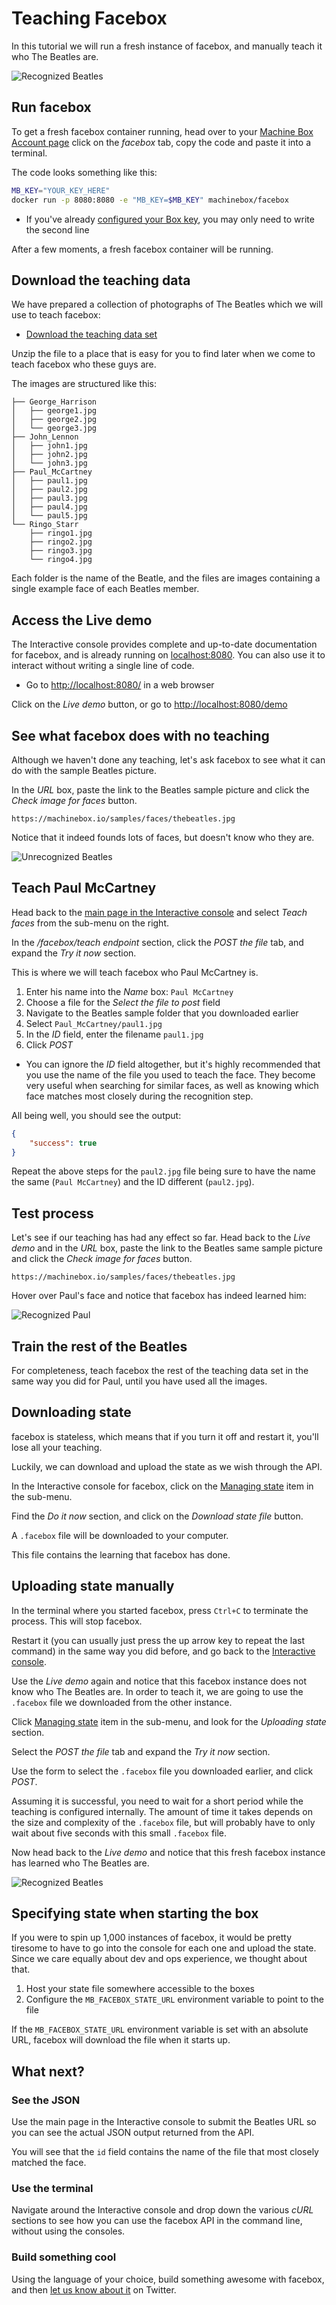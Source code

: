 # Teaching Facebox

In this tutorial we will run a fresh instance of facebox, and manually teach it who
The Beatles are.

![Recognized Beatles](beatles-with-paul.png)

## Run facebox

To get a fresh facebox container running, head over to your [Machine Box Account page](/account)
click on the _facebox_ tab, copy the code and paste it into a terminal.

The code looks something like this:

```bash
MB_KEY="YOUR_KEY_HERE"
docker run -p 8080:8080 -e "MB_KEY=$MB_KEY" machinebox/facebox
```

* If you've already [configured your Box key](/docs/setup/box-key), you may only need to write the second line

After a few moments, a fresh facebox container will be running.

## Download the teaching data

We have prepared a collection of photographs of The Beatles which we will use to teach facebox:

* [Download the teaching data set](/samples/faces/beatles-training-data.zip)

Unzip the file to a place that is easy for you to find later when we come to teach facebox who
these guys are.

The images are structured like this:

```text
├── George_Harrison
│   ├── george1.jpg
│   ├── george2.jpg
│   └── george3.jpg
├── John_Lennon
│   ├── john1.jpg
│   ├── john2.jpg
│   └── john3.jpg
├── Paul_McCartney
│   ├── paul1.jpg
│   ├── paul2.jpg
│   ├── paul3.jpg
│   ├── paul4.jpg
│   └── paul5.jpg
└── Ringo_Starr
    ├── ringo1.jpg
    ├── ringo2.jpg
    ├── ringo3.jpg
    └── ringo4.jpg
```

Each folder is the name of the Beatle, and the files are images containing a single example face of each Beatles member.

## Access the Live demo

The Interactive console provides complete and up-to-date documentation for facebox, and is already
running on [localhost:8080](http://localhost:8080/). You can also use it to interact without writing a
single line of code.

* Go to [http://localhost:8080/](http://localhost:8080/) in a web browser

Click on the *Live demo* button, or go to [http://localhost:8080/demo](http://localhost:8080/demo)

## See what facebox does with no teaching

Although we haven't done any teaching, let's ask facebox to see what it can do with the sample
Beatles picture.

In the *URL* box, paste the link to the Beatles sample picture and click the *Check image for faces* button.

```text
https://machinebox.io/samples/faces/thebeatles.jpg
```

Notice that it indeed founds lots of faces, but doesn't know who they are.

![Unrecognized Beatles](beatles-no-teaching.png)

## Teach Paul McCartney

Head back to the [main page in the Interactive console](http://localhost:8080/) and select *Teach faces*
from the sub-menu on the right.

In the */facebox/teach endpoint* section, click the *POST the file* tab, and expand the *Try it now*
section.

This is where we will teach facebox who Paul McCartney is.

1. Enter his name into the *Name* box: `Paul McCartney`
1. Choose a file for the *Select the file to post* field
1. Navigate to the Beatles sample folder that you downloaded earlier
1. Select `Paul_McCartney/paul1.jpg`
1. In the *ID* field, enter the filename `paul1.jpg`
1. Click *POST*

* You can ignore the *ID* field altogether, but it's highly recommended that you use the name of the file you used to teach the face. They become very useful when searching for similar faces, as well as knowing which face matches most closely during the recognition step.

All being well, you should see the output:

```json
{
    "success": true
}
```

Repeat the above steps for the `paul2.jpg` file being sure to have the name the same (`Paul McCartney`) and the ID different (`paul2.jpg`).

## Test process

Let's see if our teaching has had any effect so far. Head back to the *Live demo* and in the *URL* box, paste the link to the Beatles same sample picture and click the *Check image for faces* button.

```text
https://machinebox.io/samples/faces/thebeatles.jpg
```

Hover over Paul's face and notice that facebox has indeed learned him:

![Recognized Paul](beatles-with-paul.png)

## Train the rest of the Beatles

For completeness, teach facebox the rest of the teaching data set in the same way you did for Paul, until
you have used all the images.

## Downloading state

facebox is stateless, which means that if you turn it off and restart it, you'll lose all your
teaching.

Luckily, we can download and upload the state as we wish through the API.

In the Interactive console for facebox, click on the [Managing state](http://localhost:8080/#Managing%20state) item in the sub-menu.

Find the *Do it now* section, and click on the *Download state file* button.

A `.facebox` file will be downloaded to your computer.

This file contains the learning that facebox has done.

## Uploading state manually

In the terminal where you started facebox, press `Ctrl+C` to terminate the process. This will
stop facebox.

Restart it (you can usually just press the up arrow key to repeat the last command) in the same way
you did before, and go back to the [Interactive console](http://localhost:8080).

Use the *Live demo* again and notice that this facebox instance does not know who The Beatles are. In order
to teach it, we are going to use the `.facebox` file we downloaded from the other instance.

Click [Managing state](http://localhost:8080/#Managing%20state) item in the sub-menu, and look for the *Uploading state* section.

Select the *POST the file* tab and expand the *Try it now* section.

Use the form to select the `.facebox` file you downloaded earlier, and click *POST*.

Assuming it is successful, you need to wait for a short period while the teaching is configured internally. The amount of time it takes depends on the size and complexity of the `.facebox` file, but will probably have to only wait about five seconds with this small `.facebox` file.

Now head back to the *Live demo* and notice that this fresh facebox instance has learned who The Beatles are.

![Recognized Beatles](beatles-with-paul.png)

## Specifying state when starting the box

If you were to spin up 1,000 instances of facebox, it would be pretty tiresome to
have to go into the console for each one and upload the state. Since we care equally about
dev and ops experience, we thought about that.

1. Host your state file somewhere accessible to the boxes
1. Configure the `MB_FACEBOX_STATE_URL` environment variable to point to the file

If the `MB_FACEBOX_STATE_URL` environment variable is set with an absolute URL,
facebox will download the file when it starts up.

## What next?

### See the JSON

Use the main page in the Interactive console to submit the Beatles URL so you can see the actual JSON
output returned from the API.

You will see that the `id` field contains the name of the file that most closely matched the face.

### Use the terminal

Navigate around the Interactive console and drop down the various *cURL* sections to see how
you can use the facebox API in the command line, without using the consoles.

### Build something cool

Using the language of your choice, build something awesome with facebox, and then [let us know
about it](/contact) on Twitter.
